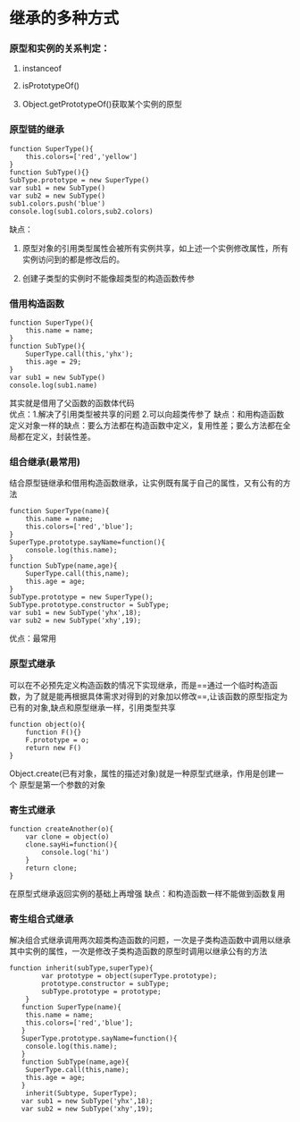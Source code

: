 # 继承的多种方式

### 原型和实例的关系判定：

1. instanceof  

2. isPrototypeOf() 

3. Object.getPrototypeOf()获取某个实例的原型

### 原型链的继承  

```
function SuperType(){
	this.colors=['red','yellow']
}
function SubType(){}
SubType.prototype = new SuperType()
var sub1 = new SubType()
var sub2 = new SubType()
sub1.colors.push('blue')
console.log(sub1.colors,sub2.colors)
```

缺点：

1. 原型对象的引用类型属性会被所有实例共享，如上述一个实例修改属性，所有实例访问到的都是修改后的。

2. 创建子类型的实例时不能像超类型的构造函数传参

### 借用构造函数

```
function SuperType(){
	this.name = name;
}
function SubType(){
	SuperType.call(this,'yhx');
	this.age = 29;
}
var sub1 = new SubType()
console.log(sub1.name)
```

其实就是借用了父函数的函数体代码  
优点：1.解决了引用类型被共享的问题  2.可以向超类传参了
缺点：和用构造函数定义对象一样的缺点：要么方法都在构造函数中定义，复用性差；要么方法都在全局都在定义，封装性差。  

### 组合继承(**最常用**)  
结合原型链继承和借用构造函数继承，让实例既有属于自己的属性，又有公有的方法 

```
function SuperType(name){
	this.name = name;
	this.colors=['red','blue'];
}
SuperType.prototype.sayName=function(){
	console.log(this.name);
}
function SubType(name,age){
	SuperType.call(this,name);
	this.age = age;
}
SubType.prototype = new SuperType();
SubType.prototype.constructor = SubType;
var sub1 = new SubType('yhx',18);
var sub2 = new SubType('xhy',19);
```

优点：最常用  

### 原型式继承  
可以在不必预先定义构造函数的情况下实现继承，而是==通过一个临时构造函数，为了就是能再根据具体需求对得到的对象加以修改==,让该函数的原型指定为已有的对象,缺点和原型继承一样，引用类型共享

```
function object(o){
	function F(){}
	F.prototype = o;
	return new F()
}
```

Object.create(已有对象，属性的描述对象)就是一种原型式继承，作用是创建一个 原型是第一个参数的对象  

### 寄生式继承  

```
function createAnother(o){
	var clone = object(o)
	clone.sayHi=function(){
		console.log('hi')
	}
	return clone;
} 
```

在原型式继承返回实例的基础上再增强
缺点：和构造函数一样不能做到函数复用  

### 寄生组合式继承  
解决组合式继承调用两次超类构造函数的问题，一次是子类构造函数中调用以继承其中实例的属性，一次是修改子类构造函数的原型时调用以继承公有的方法

```
function inherit(subType,superType){
		var prototype = object(superType.prototype);
		prototype.constructor = subType;
		subType.prototype = prototype;
	}
   function SuperType(name){
   	this.name = name;
   	this.colors=['red','blue'];
   }
   SuperType.prototype.sayName=function(){
   	console.log(this.name);
   }
   function SubType(name,age){
   	SuperType.call(this,name);
   	this.age = age;
   }
	inherit(Subtype, SuperType);
   var sub1 = new SubType('yhx',18);
   var sub2 = new SubType('xhy',19);
```





